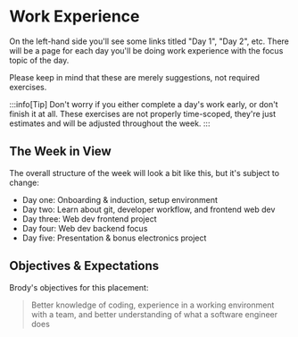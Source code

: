 # Work Experience

On the left-hand side you'll see some links titled "Day 1", "Day 2", etc. There will be a page for each day you'll 
be doing work experience with the focus topic of the day.

Please keep in mind that these are merely suggestions, not required exercises.

:::info[Tip]
Don't worry if you either complete a day's work early, or don't finish it at all. These exercises are not properly time-scoped, they're just estimates and will be adjusted throughout the week.
:::

## The Week in View

The overall structure of the week will look a bit like this, but it's subject to change:

- Day one: Onboarding & induction, setup environment
- Day two: Learn about git, developer workflow, and frontend web dev
- Day three: Web dev frontend project
- Day four: Web dev backend focus
- Day five: Presentation & bonus electronics project


## Objectives & Expectations

Brody's objectives for this placement:

>Better knowledge of coding, experience in a working environment with a team, and better understanding of what a software engineer does


